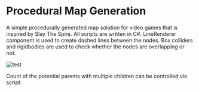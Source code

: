 # Procedural Map Generation
A simple procedurally generated map solution for video games that is inspired by Slay The Spire. All scripts are written in C#. LineRenderer component is used to create dashed lines between the nodes. Box colliders and rigidbodies are used to check whether the nodes are overlapping or not.


![test](https://user-images.githubusercontent.com/64265868/117486574-7a6c9100-af72-11eb-8072-d40864a93dcf.gif)


Count of the potential parents with multiple children can be controlled via script.



